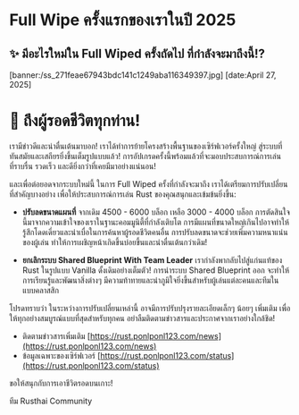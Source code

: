 # Full Wipe ครั้งแรกของเราในปี 2025
## ✨ มีอะไรใหม่ใน Full Wiped ครั้งถัดไป ที่กำลังจะมาถึงนี้!?
[banner:/ss_271feae67943bdc141c1249aba116349397.jpg]
[date:April 27, 2025]

# 💌 ถึงผู้รอดชีวิตทุกท่าน!

เรามีข่าวดีและน่าตื่นเต้นมาบอก! เราได้ทำการย้ายโครงสร้างพื้นฐานของเซิร์ฟเวอร์ครั้งใหญ่ สู่ระบบที่ทันสมัยและเสถียรยิ่งขึ้นเต็มรูปแบบแล้ว! การอัปเกรดครั้งนี้พร้อมแล้วที่จะมอบประสบการณ์การเล่นที่ราบรื่น รวดเร็ว และดียิ่งกว่าที่เคยมีมาอย่างแน่นอน!

และเพื่อต่อยอดจากระบบใหม่นี้ ในการ Full Wiped ครั้งที่กำลังจะมาถึง เราได้เตรียมการปรับเปลี่ยนที่สำคัญบางอย่าง เพื่อให้ประสบการณ์การเล่น Rust ของคุณสนุกและเข้มข้นยิ่งขึ้น:

 - **ปรับลดขนาดแผนที่**
    จากเดิม 4500 - 6000 บล็อก เหลือ 3000 - 4000 บล็อก การตัดสินใจนี้มาจากความเข้าใจของเราในฐานะคอมมูนิตี้ที่กำลังเติบโต การมีแผนที่ขนาดใหญ่เกินไปอาจทำให้รู้สึกโดดเดี่ยวและน่าเบื่อในการค้นหาผู้รอดชีวิตคนอื่น การปรับลดขนาดจะช่วยเพิ่มความหนาแน่นของผู้เล่น ทำให้การเผชิญหน้าเกิดขึ้นบ่อยขึ้นและน่าตื่นเต้นกว่าเดิม!

 - **ยกเลิกระบบ Shared Blueprint With Team Leader**
    เรากำลังพากลับไปสู่แก่นแท้ของ Rust ในรูปแบบ Vanilla ดั้งเดิมอย่างเต็มตัว! การนำระบบ Shared Blueprint ออก จะทำให้การเรียนรู้และพัฒนาสิ่งต่างๆ มีความท้าทายและน่าภูมิใจยิ่งขึ้นสำหรับผู้เล่นแต่ละคนและทีมในแบบคลาสสิก

โปรดทราบว่า ในระหว่างการปรับเปลี่ยนเหล่านี้ อาจมีการปรับปรุงรายละเอียดเล็กๆ น้อยๆ เพิ่มเติม เพื่อให้ทุกอย่างสมบูรณ์แบบที่สุดสำหรับทุกคน อย่าลืมติดตามข่าวสารและประกาศจากเราอย่างใกล้ชิด!

- ติดตามข่าวสารเพิ่มเติม [https://rust.ponlponl123.com/news](https://rust.ponlponl123.com/news)
- ข้อมูลเฉพาะของเซิร์ฟเวอร์ [https://rust.ponlponl123.com/status](https://rust.ponlponl123.com/status)

ขอให้สนุกกับการเอาชีวิตรอดบนเกาะ!

ทีม Rusthai Community